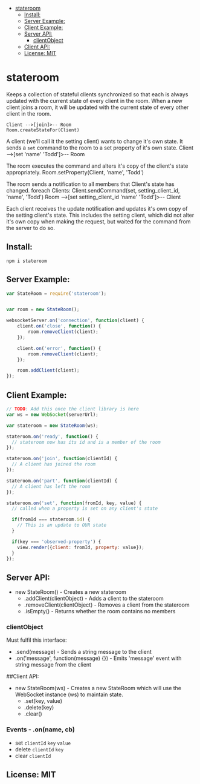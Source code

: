 - [stateroom](#stateroom)
  - [Install:](#install)
  - [Server Example:](#server-example)
  - [Client Example:](#client-example)
  - [Server API:](#server-api)
    - [clientObject](#clientobject)
  - [Client API:](#client-api)
  - [License: MIT](#license-mit)


# stateroom

Keeps a collection of stateful clients synchronized so that each is always updated with the current state of every client in the room. When a new client joins a room, it will be updated with the current state of every other client in the room.


    Client -->[join]>-- Room
    Room.createStateFor(Client)

A client (we'll call it the setting client) wants to change it's own state.
It sends a `set` command to the room to a set property of it's own state.
    Client -->[set 'name' 'Todd']>-- Room

The room executes the command and alters it's copy of the client's state appropriately.
    Room.setProperty(Client, 'name', 'Todd')

The room sends a notification to all members that Client's state has changed.
    foreach Clients: Client.sendCommand(set, setting_client_id, 'name', 'Todd')
    Room -->[set setting_client_id 'name' 'Todd']>-- Client

Each client receives the update notification and updates it's own copy of the setting
client's state. This includes the setting client, which did not alter it's own copy when
making the request, but waited for the command from the server to do so.


## Install:
	npm i stateroom

## Server Example:
```javascript
var StateRoom = require('stateroom');


var room = new StateRoom();

websocketServer.on('connection', function(client) {
	client.on('close', function() {
		room.removeClient(client);
	});

	client.on('error', function() {
		room.removeClient(client);
	});

	room.addClient(client);
});
```

## Client Example:
```javascript
// TODO: Add this once the client library is here
var ws = new WebSocket(serverUrl);

var stateroom = new StateRoom(ws);

stateroom.on('ready', function() {
  // stateroom now has its id and is a member of the room
});

stateroom.on('join', function(clientId) {
  // A client has joined the room
});

stateroom.on('part', function(clientId) {
  // A client has left the room
});

stateroom.on('set', function(fromId, key, value) {
  // called when a property is set on any client's state

  if(fromId === stateroom.id) {
    // This is an update to OUR state
  }

  if(key === 'observed-property') {
    view.render({client: fromId, property: value});
  }
});
```


## Server API:
* new StateRoom() - Creates a new stateroom
  * .addClient(clientObject) - Adds a client to the stateroom
  * .removeClient(clientObject) - Removes a client from the stateroom
  * .isEmpty() - Returns whether the room contains no members

### clientObject
Must fulfil this interface:
* .send(message) - Sends a string message to the client
* .on('message', function(message) {}) - Emits 'message' event with string message from the client


##Client API:
* new StateRoom(ws) - Creates a new StateRoom which will use the WebSocket instance (ws) to maintain state.
  * .set(key, value)
  * .delete(key)
  * .clear()

### Events - .on(name, cb)
* set `clientId` `key` `value`
* delete `clientId` `key`
* clear `clientId`


## License: MIT

